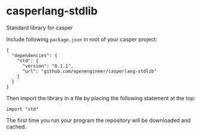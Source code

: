 # casperlang-stdlib

Standard library for casper

Include following `package.json` in root of your casper project:
```
{
  "dependencies": {
    "std": {
      "version": "0.1.1",
      "url": "github.com/openengineer/casperlang-stdlib"
    }
  }
}
```

Then import the library in a file by placing the following statement at the top:
```
import "std"
```

The first time you run your program the repository will be downloaded and cached.
